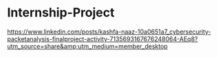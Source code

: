 # Internship-Project
https://www.linkedin.com/posts/kashfa-naaz-10a0651a7_cybersecurity-packetanalysis-finalproject-activity-7135693167676248064-AEq8?utm_source=share&amp;utm_medium=member_desktop
